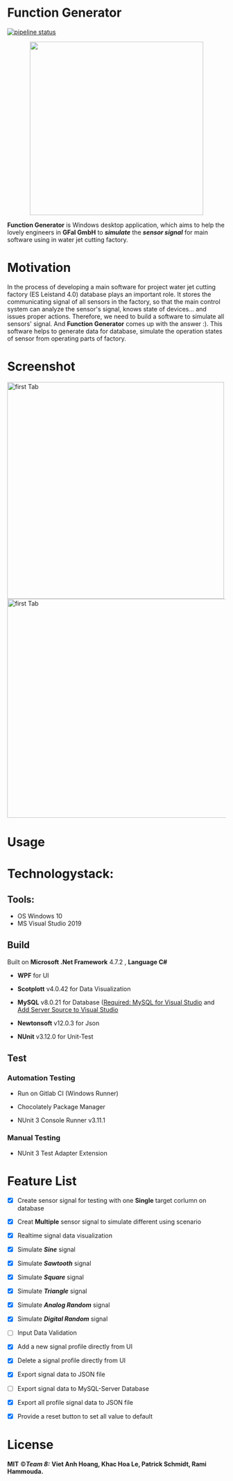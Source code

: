 # Function Generator
[![pipeline status](https://gitlab.rz.htw-berlin.de/softwareentwicklungsprojekt/wise2020-21/team8/badges/master/pipeline.svg)](https://gitlab.rz.htw-berlin.de/softwareentwicklungsprojekt/wise2020-21/team8/-/commits/master)

<p align="center">
  <img align="center" src="https://i.ibb.co/cXb3BVJ/Tab3.png" width="400">
</p>


**Function Generator** is Windows desktop application, which aims to help the lovely engineers in **GFaI GmbH** to ***simulate*** the ***sensor signal*** for main software using in water jet cutting factory. 


# Motivation

In the process of developing a main software for project water jet cutting factory (ES Leistand 4.0) database plays an important role. It stores the communicating signal of all sensors in the factory, so that the main control system can analyze the sensor's signal, knows state of devices… and issues proper actions. Therefore, we need to build a software to simulate all sensors' signal. And **Function Generator** comes up with the answer :). This software helps to generate data for database, simulate the operation states of sensor from operating parts of factory.

# Screenshot

  <img src="https://i.ibb.co/1f3XBB5/Whats-App-Image-2020-11-07-at-11-40-01.jpg" width="500" title = "first Tab"> <img src="https://i.ibb.co/PxYhhQX/Whats-App-Image-2020-11-07-at-11-40-01-1.jpg" width="505" title = "first Tab">
  
# Usage



# Technologystack:
## Tools:
- OS Windows 10
- MS Visual Studio 2019
## Build
Built on **Microsoft .Net Framework** 4.7.2 , **Language C#**

- **WPF** for UI

- **Scotplott** v4.0.42 for Data Visualization

- **MySQL** v8.0.21 for Database ([Required: MySQL for Visual Studio](https://dev.mysql.com/downloads/windows/visualstudio/) and [Add Server Source to Visual Studio](https://dev.mysql.com/doc/visual-studio/en/visual-studio-connection-server-explorer.html)

- **Newtonsoft** v12.0.3 for Json

- **NUnit** v3.12.0 for Unit-Test

## Test
### Automation Testing
- Run on Gitlab CI (Windows Runner)

- Chocolately Package Manager

- NUnit 3 Console Runner v3.11.1
### Manual Testing
- NUnit 3 Test Adapter Extension

# Feature List
- [x] Create sensor signal for testing with one **Single** target corlumn on database
- [x] Creat **Multiple** sensor signal to simulate different using scenario
- [x] Realtime signal data visualization

- [x] Simulate ***Sine*** signal
- [x] Simulate ***Sawtooth*** signal
- [x] Simulate ***Square*** signal
- [x] Simulate ***Triangle*** signal
- [x] Simulate ***Analog Random*** signal
- [x] Simulate ***Digital Random*** signal

- [ ] Input Data Validation

- [x] Add a new signal profile directly from UI
- [x] Delete a signal profile directly from UI

- [x] Export signal data to JSON file
- [ ] Export signal data to MySQL-Server Database
- [x] Export all profile signal data to JSON file
- [x] Provide a reset button to set all value to default
# License
**MIT** ©***Team 8:*** **Viet Anh Hoang, Khac Hoa Le, Patrick Schmidt, Rami Hammouda.**
